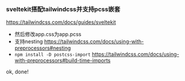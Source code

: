### sveltekit搭配tailwindcss并支持pcss嵌套

https://tailwindcss.com/docs/guides/sveltekit

* 然后修改app.css为app.pcss
* 支持nesting https://tailwindcss.com/docs/using-with-preprocessors#nesting
* `npm install -D postcss-import` https://tailwindcss.com/docs/using-with-preprocessors#build-time-imports

ok, done!
